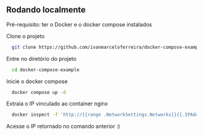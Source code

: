 
## Rodando localmente

Pré-requisito: ter o Docker e o docker compose instalados

Clone o projeto

```bash
  git clone https://github.com/ivanmarceloferreira/docker-compose-example
```

Entre no diretório do projeto

```bash
  cd docker-compose-example
```

Inicie o docker compose

```bash
  docker compose up -d
```

Extraia o IP vinculado ao container nginx

```bash
  docker inspect -f 'http://{{range .NetworkSettings.Networks}}{{.IPAddress}}{{end}}' nginx-container
```

Acesse o IP retornado no comando anterior :)

